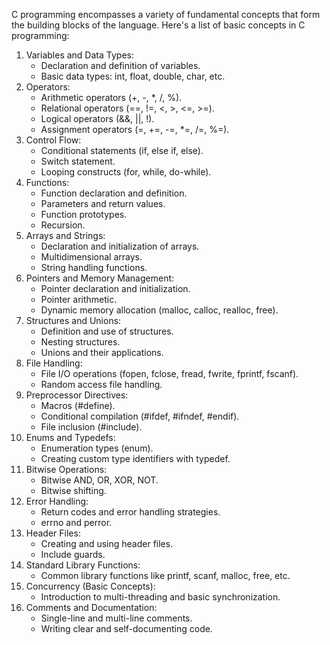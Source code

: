 C programming encompasses a variety of fundamental concepts that form the building blocks of the language. Here's a list of basic concepts in C programming:

1. Variables and Data Types:
    - Declaration and definition of variables.
    - Basic data types: int, float, double, char, etc.
2. Operators:
    - Arithmetic operators (+, -, *, /, %).
    - Relational operators (==, !=, <, >, <=, >=).
    - Logical operators (&&, ||, !).
    - Assignment operators (=, +=, -=, *=, /=, %=).
3. Control Flow:
    - Conditional statements (if, else if, else).
    - Switch statement.
    - Looping constructs (for, while, do-while).
4. Functions:
    - Function declaration and definition.
    - Parameters and return values.
    - Function prototypes.
    - Recursion.
5. Arrays and Strings:
    - Declaration and initialization of arrays.
    - Multidimensional arrays.
    - String handling functions.
6. Pointers and Memory Management:
    - Pointer declaration and initialization.
    - Pointer arithmetic.
    - Dynamic memory allocation (malloc, calloc, realloc, free).
7. Structures and Unions:
    - Definition and use of structures.
    - Nesting structures.
    - Unions and their applications.
8. File Handling:
    - File I/O operations (fopen, fclose, fread, fwrite, fprintf, fscanf).
    - Random access file handling.
9. Preprocessor Directives:
    - Macros (#define).
    - Conditional compilation (#ifdef, #ifndef, #endif).
    - File inclusion (#include).
10. Enums and Typedefs:
    - Enumeration types (enum).
    - Creating custom type identifiers with typedef.
11. Bitwise Operations:
    - Bitwise AND, OR, XOR, NOT.
    - Bitwise shifting.
12. Error Handling:
    - Return codes and error handling strategies.
    - errno and perror.
13. Header Files:
    - Creating and using header files.
    - Include guards.
14. Standard Library Functions:
    - Common library functions like printf, scanf, malloc, free, etc.
15. Concurrency (Basic Concepts):
    - Introduction to multi-threading and basic synchronization.
16. Comments and Documentation:
    - Single-line and multi-line comments.
    - Writing clear and self-documenting code.
